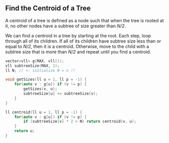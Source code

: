 ## Find the Centroid of a Tree

A centroid of a tree is defined as a node such that when the tree is rooted
at it, no other nodes have a subtree of size greater than *N/2*.

We can find a centroid in a tree by starting at the root. Each step, loop through all of its children. If all of its children have subtree size less than or equal to *N/2*, then it is a centroid. Otherwise, move to the child with a subtree size that is more than *N/2* and repeat until you find a centroid.

```cpp
vector<vll> g(MAX, vll());
vll subtreeSize(MAX, 1);
ll N; // <- initialize N = n !!

void getSizes(ll u = 1, ll p = -1) {
	for(auto v : g[u]) if (v != p) {
		getSizes(v, u);
		subtreeSize[u] += subtreeSize[v];
	}
}

ll centroid(ll u = 1, ll p = -1) {
	for(auto v : g[u]) if (v != p) {
		if (subtreeSize[v] * 2 > N) return centroid(v, u);
	}
	return u;
}
```